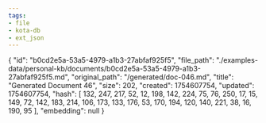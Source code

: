 ```yaml
---
tags:
- file
- kota-db
- ext_json
---
```

{
  "id": "b0cd2e5a-53a5-4979-a1b3-27abfaf925f5",
  "file_path": "./examples-data/personal-kb/documents/b0cd2e5a-53a5-4979-a1b3-27abfaf925f5.md",
  "original_path": "/generated/doc-046.md",
  "title": "Generated Document 46",
  "size": 202,
  "created": 1754607754,
  "updated": 1754607754,
  "hash": [
    132,
    247,
    217,
    52,
    12,
    198,
    142,
    224,
    75,
    76,
    250,
    17,
    15,
    149,
    72,
    142,
    183,
    214,
    106,
    173,
    133,
    176,
    53,
    170,
    194,
    120,
    140,
    221,
    38,
    16,
    190,
    95
  ],
  "embedding": null
}
